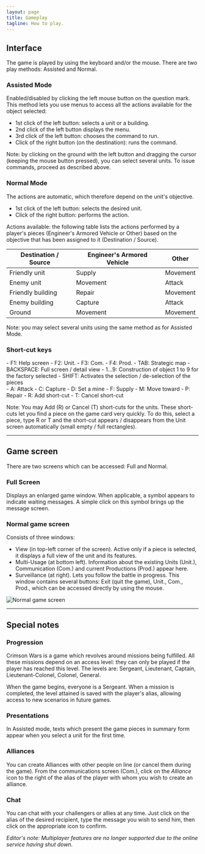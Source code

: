```yaml
---
layout: page
title: Gameplay
tagline: How to play.
---
```


## Interface
The game is played by using the keyboard and/or the mouse. There are two play methods: Assisted and Normal.

### Assisted Mode
Enabled/disabled by clicking the left mouse button on the question mark. This method lets you use menus to access all the actions available for the object selected:
 - 1st click of the left button: selects a unit or a building.
 - 2nd click of the left button displays the menu.
 - 3rd click of the left button: chooses the command to run.
 - Click of the right button (on the destination): runs the command.

Note: by clicking on the ground with the left button and dragging the cursor (keeping the mouse button pressed), you can select several units. To issue commands, proceed as described above.

### Normal Mode
The actions are automatic, which therefore depend on the unit's objective.
 - 1st click of the left button: selects the desired unit.
 - Click of the right button: performs the action.

Actions available: the following table lists the actions performed by a player's pieces (Engineer's Armored Vehicle or Other) based on the objective that has been assigned to it (Destination / Source).

<table class="table table-sm">
  <thead class="thead-default">
    <tr>
      <th>Destination / Source</th>
      <th>Engineer's Armored Vehicle</th>
      <th>Other</th>
    </tr>
  </thead>
  <tbody>
    <tr>
      <td>Friendly unit</td>
      <td>Supply</td>
      <td>Movement</td>
    </tr>
    <tr>
      <td>Enemy unit</td>
      <td>Movement</td>
      <td>Attack</td>
    </tr>
    <tr>
      <td>Friendly building</td>
      <td>Repair</td>
      <td>Movement</td>
    </tr>
    <tr>
      <td>Enemy building</td>
      <td>Capture</td>
      <td>Attack</td>
    </tr>
    <tr>
      <td>Ground</td>
      <td>Movement</td>
      <td>Movement</td>
    </tr>
  </tbody>
</table>

Note: you may select several units using the same method as for Assisted Mode.

### Short-cut keys
<div class="row">
  <div class="col-12 col-md-6" markdown="1">
 - F1: Help screen
 - F2: Unit.
 - F3: Com.
 - F4: Prod.
 - TAB: Strategic map
 - BACKSPACE: Full screen / detail view
 - 1...9: Construction of object 1 to 9 for the factory selected
 - SHIFT: Activates the selection / de-selection of the pieces
  </div>
  <div class="col-12 col-md-6" markdown="1">
 - A: Attack
 - C: Capture
 - D: Set a mine
 - F: Supply
 - M: Move toward
 - P: Repair
 - R: Add short-cut
 - T: Cancel short-cut
  </div>
</div>

Note: You may Add (R) or Cancel (T) short-cuts for the units. These short-cuts let you find a piece on the game card very quickly. To do this, select a piece, type R or T and the short-cut appears / disappears from the Unit screen automatically (small empty / full rectangles).

---

## Game screen
There are two screens which can be accessed: Full and Normal.

### Full Screen
Displays an enlarged game window. When applicable, a symbol appears to indicate waiting messages. A simple click on this symbol brings up the message screen.

### Normal game screen
Consists of three windows:
 - View (in top-left corner of the screen). Active only if a piece is selected, it displays a full view of the unit and its features.
 - Multi-Usage (at bottom left). Information about the existing Units (Unit.), Communication (Com.) and current Productions (Prod.) appear here.
 - Surveillance (at right). Lets you follow the battle in progress. This window contains several buttons: Exit (quit the game), Unit., Com., Prod., which can be accessed directly by using the mouse.

<img class="img-fluid rounded d-block mx-auto" src="{% link /assets/images/game.png %}" alt="Normal game screen">

---

## Special notes
### Progression
Crimson Wars is a game which revolves around missions being fulfilled. All these missions depend on an access level: they can only be played if the player has reached this level. The levels are: Sergeant, Lieutenant, Captain, Lieutenant-Colonel, Colonel, General.

When the game begins, everyone is a Sergeant. When a mission is completed, the level attained is saved with the player's alias, allowing access to new scenarios in future games.

### Presentations
In Assisted mode, texts which present the game pieces in summary form appear when you select a unit for the first time.

### Alliances
You can create Alliances with other people on line (or cancel them during the game). From the communications screen (Com.), click on the *Alliance* icon to the right of the alias of the player with whom you wish to create an alliance.

### Chat
You can chat with your challengers or allies at any time. Just click on the alias of the desired recipient, type the message you wish to send him, then click on the appropriate icon to confirm.

*Editor's note: Multiplayer features are no longer supported due to the online service having shut down.*

